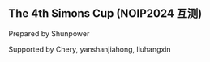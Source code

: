 ## The 4th Simons Cup (NOIP2024 互测)

Prepared by Shunpower

Supported by Chery, yanshanjiahong, liuhangxin
